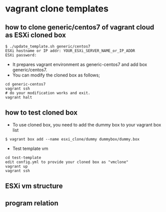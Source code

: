 # vagrant clone templates
## how to clone generic/centos7 of vagrant cloud as ESXi cloned box
```
$ ./update_template.sh generic/centos7
ESXi hostname or IP addr: YOUR_ESXi_SERVER_NAME_or_IP_ADDR
ESXi password: 
```
- It prepares vagrant environment as generic-centos7 and add box generic/centos7.
- You can modify the cloned box as follows;
```
cd generic-centos7
vagrant ssh
# do your modification works and exit.
vagrant halt
```
## how to test cloned box
- To use cloned box, you need to add the dummy box to your vagrant box list
```
$ vagrant box add --name esxi_clone/dummy dummybox/dummy.box
```
- Test template vm
```
cd test-template
edit config.yml to provide your cloned box as "vmclone"
vagrant up
vagrant ssh
```

## ESXi vm structure
## program relation
